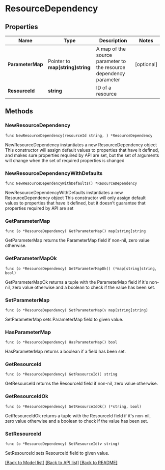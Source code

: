 # ResourceDependency

## Properties

Name | Type | Description | Notes
------------ | ------------- | ------------- | -------------
**ParameterMap** | Pointer to **map[string]string** | A map of the source parameter to the resource dependency parameter | [optional] 
**ResourceId** | **string** | ID of a resource | 

## Methods

### NewResourceDependency

`func NewResourceDependency(resourceId string, ) *ResourceDependency`

NewResourceDependency instantiates a new ResourceDependency object
This constructor will assign default values to properties that have it defined,
and makes sure properties required by API are set, but the set of arguments
will change when the set of required properties is changed

### NewResourceDependencyWithDefaults

`func NewResourceDependencyWithDefaults() *ResourceDependency`

NewResourceDependencyWithDefaults instantiates a new ResourceDependency object
This constructor will only assign default values to properties that have it defined,
but it doesn't guarantee that properties required by API are set

### GetParameterMap

`func (o *ResourceDependency) GetParameterMap() map[string]string`

GetParameterMap returns the ParameterMap field if non-nil, zero value otherwise.

### GetParameterMapOk

`func (o *ResourceDependency) GetParameterMapOk() (*map[string]string, bool)`

GetParameterMapOk returns a tuple with the ParameterMap field if it's non-nil, zero value otherwise
and a boolean to check if the value has been set.

### SetParameterMap

`func (o *ResourceDependency) SetParameterMap(v map[string]string)`

SetParameterMap sets ParameterMap field to given value.

### HasParameterMap

`func (o *ResourceDependency) HasParameterMap() bool`

HasParameterMap returns a boolean if a field has been set.

### GetResourceId

`func (o *ResourceDependency) GetResourceId() string`

GetResourceId returns the ResourceId field if non-nil, zero value otherwise.

### GetResourceIdOk

`func (o *ResourceDependency) GetResourceIdOk() (*string, bool)`

GetResourceIdOk returns a tuple with the ResourceId field if it's non-nil, zero value otherwise
and a boolean to check if the value has been set.

### SetResourceId

`func (o *ResourceDependency) SetResourceId(v string)`

SetResourceId sets ResourceId field to given value.



[[Back to Model list]](../README.md#documentation-for-models) [[Back to API list]](../README.md#documentation-for-api-endpoints) [[Back to README]](../README.md)


